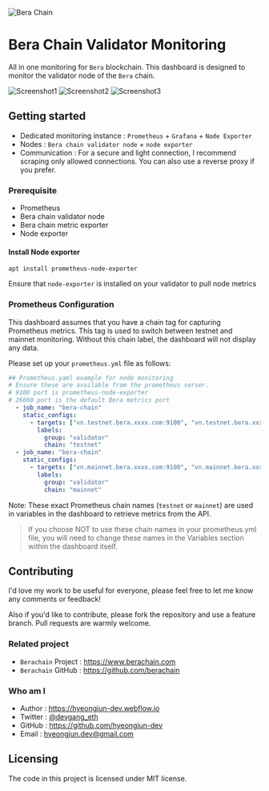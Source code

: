 ![Bera Chain](https://raw.githubusercontent.com/hyeongjun-dev/berachain-validator-monitoring/main/image/berachain.jpg)

# Bera Chain Validator Monitoring

All in one monitoring for `Bera` blockchain.
This dashboard is designed to monitor the validator node of the `Bera` chain.

![Screenshot1](https://raw.githubusercontent.com/hyeongjun-dev/berachain-validator-monitoring/main/image/screenshot1.png)
![Screenshot2](https://raw.githubusercontent.com/hyeongjun-dev/berachain-validator-monitoring/main/image/screenshot2.png)
![Screenshot3](https://raw.githubusercontent.com/hyeongjun-dev/berachain-validator-monitoring/main/image/screenshot3.png)

## Getting started

- Dedicated monitoring instance : `Prometheus` + `Grafana` + `Node Exporter`
- Nodes : `Bera chain validator node` + `node exporter`
- Communication : For a secure and light connection, I recommend scraping only allowed connections. You can also use a reverse proxy if you prefer.

### Prerequisite

- Prometheus
- Bera chain validator node
- Bera chain metric exporter
- Node exporter

#### Install Node exporter

```shell
apt install prometheus-node-exporter
```

Ensure that `node-exporter` is installed on your validator to pull node metrics

### Prometheus Configuration

This dashboard assumes that you have a chain tag for capturing Prometheus metrics. This tag is used to switch between testnet and mainnet monitoring. Without this chain label, the dashboard will not display any data.

Please set up your `prometheus.yml` file as follows:

```yaml
## Prometheus.yaml example for node monitoring
# Ensure these are available from the prometheus server.
# 9100 port is prometheus-node-exporter
# 26660 port is the default Bera metrics port
  - job_name: "bera-chain"
    static_configs:
      - targets: ["vn.testnet.bera.xxxx.com:9100", "vn.testnet.bera.xxxx.com:26660"]
        labels:
          group: "validator"
          chain: "testnet"
  - job_name: "bera-chain"
    static_configs:
      - targets: ["vn.mainnet.bera.xxxx.com:9100", "vn.mainnet.bera.xxxx.com:26660"]
        labels:
          group: "validator"
          chain: "mainnet"
```

Note: These exact Prometheus chain names (`testnet` or `mainnet`) are used in variables in the dashboard to retrieve metrics from the API.

> If you choose NOT to use these chain names in your prometheus.yml file, you will need to change these names in the Variables section within the dashboard itself.

## Contributing

I'd love my work to be useful for everyone, please feel free to let me know any comments or feedback!

Also if you'd like to contribute, please fork the repository and use a feature
branch. Pull requests are warmly welcome.

### Related project

- `Berachain` Project : https://www.berachain.com
- `Berachain` GitHub : https://github.com/berachain

### Who am I

- Author : https://hyeongjun-dev.webflow.io
- Twitter : [@devgang_eth](https://twitter.com/devgang_eth)
- GitHub : https://github.com/hyeongjun-dev
- Email : hyeongjun.dev@gmail.com

## Licensing

The code in this project is licensed under MIT license.